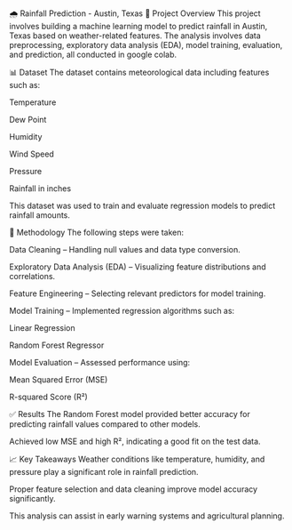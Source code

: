 🌧 Rainfall Prediction - Austin, Texas
📌 Project Overview
This project involves building a machine learning model to predict rainfall in Austin, Texas based on weather-related features. The analysis involves data preprocessing, exploratory data analysis (EDA), model training, evaluation, and prediction, all conducted in google colab.

📊 Dataset
The dataset contains meteorological data including features such as:

Temperature

Dew Point

Humidity

Wind Speed

Pressure

Rainfall in inches

This dataset was used to train and evaluate regression models to predict rainfall amounts.

🧠 Methodology
The following steps were taken:

Data Cleaning – Handling null values and data type conversion.

Exploratory Data Analysis (EDA) – Visualizing feature distributions and correlations.

Feature Engineering – Selecting relevant predictors for model training.

Model Training – Implemented regression algorithms such as:

Linear Regression

Random Forest Regressor

Model Evaluation – Assessed performance using:

Mean Squared Error (MSE)

R-squared Score (R²)

✅ Results
The Random Forest model provided better accuracy for predicting rainfall values compared to other models.

Achieved low MSE and high R², indicating a good fit on the test data.

📈 Key Takeaways
Weather conditions like temperature, humidity, and pressure play a significant role in rainfall prediction.

Proper feature selection and data cleaning improve model accuracy significantly.

This analysis can assist in early warning systems and agricultural planning.
